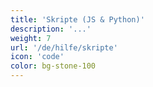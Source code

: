 ```yaml
---
title: 'Skripte (JS & Python)'
description: '...'
weight: 7
url: '/de/hilfe/skripte'
icon: 'code'
color: bg-stone-100
---
```

